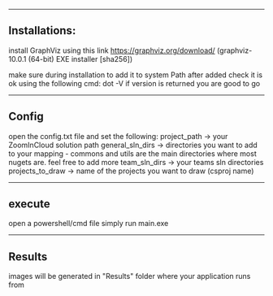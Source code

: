 -------------
Installations:
-------------
install GraphViz using this link
https://graphviz.org/download/
(graphviz-10.0.1 (64-bit) EXE installer [sha256])

make sure during installation to add it to system Path
after added check it is ok using the following cmd:
	dot -V
if version is returned you are good to go

------
Config
------
open the config.txt file and set the following:
project_path -> your ZoomInCloud solution path
general_sln_dirs -> directories you want to add to your mapping - commons and utils are the main directories where most nugets are. feel free to add more
team_sln_dirs -> your teams sln directories
projects_to_draw -> name of the projects you want to draw (csproj name)

-------
execute
-------
open a powershell/cmd file
simply run main.exe

-------
Results
-------
images will be generated in "Results" folder where your application runs from
